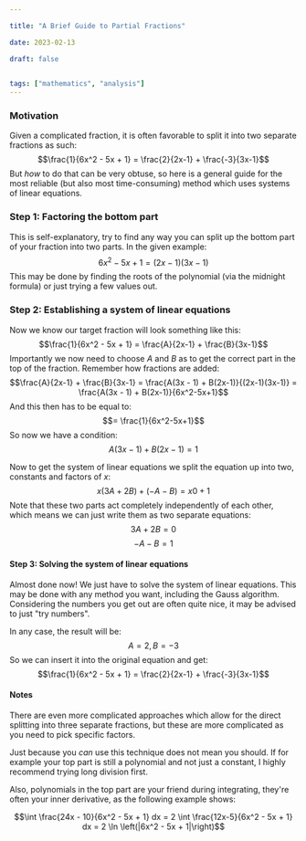 ```yaml
---

title: "A Brief Guide to Partial Fractions"

date: 2023-02-13

draft: false

  
tags: ["mathematics", "analysis"]
---
```


### Motivation
Given a complicated fraction, it is often favorable to split it into two separate fractions as such:
$$\frac{1}{6x^2 - 5x + 1} = \frac{2}{2x-1} + \frac{-3}{3x-1}$$
But *how* to do that can be very obtuse, so here is a general guide for the most reliable (but also most time-consuming) method which uses systems of linear equations.


### Step 1: Factoring the bottom part
This is self-explanatory, try to find any way you can split up the bottom part of your fraction into two parts. In the given example:
$$6x^2 - 5x + 1 = (2x-1)(3x-1)$$
This may be done by finding the roots of the polynomial (via the midnight formula) or just trying a few values out.


### Step 2: Establishing a system of linear equations
Now we know our target fraction will look something like this:
$$\frac{1}{6x^2 - 5x + 1} = \frac{A}{2x-1} + \frac{B}{3x-1}$$
Importantly we now need to choose $A$ and $B$ as to get the correct part in the top of the fraction.
Remember how fractions are added:
$$\frac{A}{2x-1} + \frac{B}{3x-1} = \frac{A(3x - 1) + B(2x-1)}{(2x-1)(3x-1)} = \frac{A(3x - 1) + B(2x-1)}{6x^2-5x+1}$$
And this then has to be equal to:
$$= \frac{1}{6x^2-5x+1}$$
So now we have a condition:
$$A(3x - 1) + B(2x-1) = 1$$

Now to get the system of linear equations we split the equation up into two, constants and factors of $x$:
$$x(3A + 2B) + (-A-B) = x0 + 1$$
Note that these two parts act completely independently of each other, which means we can just write them as two separate equations:
$$3A + 2B = 0$$
$$-A - B = 1$$

#### Step 3: Solving the system of linear equations
Almost done now! We just have to solve the system of linear equations. This may be done with any method you want, including the Gauss algorithm. Considering the numbers you get out are often quite nice, it may be advised to just "try numbers".

In any case, the result will be:
$$A = 2, B = -3$$
So we can insert it into the original equation and get:
$$\frac{1}{6x^2 - 5x + 1} = \frac{2}{2x-1} + \frac{-3}{3x-1}$$

#### Notes
There are even more complicated approaches which allow for the direct splitting into three separate fractions, but these are more complicated as you need to pick specific factors.

Just because you *can* use this technique does not mean you should. If for example your top part is still a polynomial and not just a constant, I highly recommend trying long division first.

Also, polynomials in the top part are your friend during integrating, they're often your inner derivative, as the following example shows:

$$\int \frac{24x - 10}{6x^2 - 5x + 1} dx = 2 \int \frac{12x-5}{6x^2 - 5x + 1} dx = 2 \ln \left(|6x^2 - 5x + 1|\right)$$
